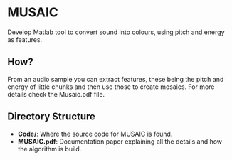 # MUSAIC
Develop Matlab tool to convert sound into colours, using pitch and energy as features.
## How?
From an audio sample you can extract features, these being the pitch and energy of little chunks and then use those to create mosaics. For more details check the Musaic.pdf file.
## Directory Structure
- **Code/**: Where the source code for MUSAIC is found.
- **MUSAIC.pdf**: Documentation paper explaining all the details and how the algorithm is build.
